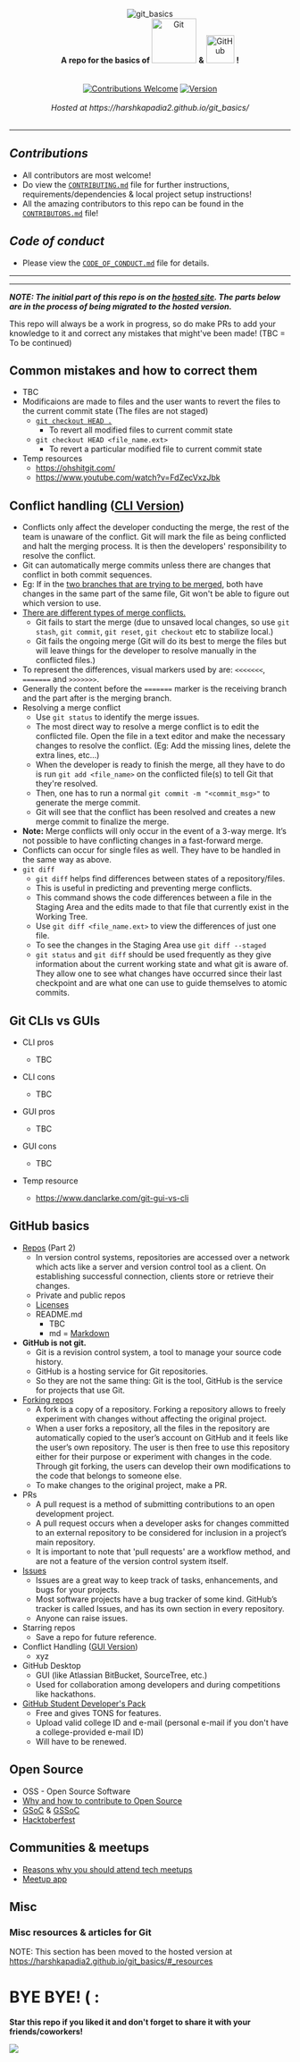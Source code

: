 <p align=center>
   <img src="https://github.com/HarshKapadia2/git_basics/blob/master/git_basics_logo.png" alt="git_basics">
   <br>
   <b>A repo for the basics of</b>
   <img src="https://git-scm.com/images/logos/downloads/Git-Logo-2Color.png" alt="Git" width=80>
   <b>&</b>
   <img src="http://pngimg.com/uploads/github/github_PNG20.png" alt="GitHub" width=50>
   <b>!</b>
   <br>
   <br>
   <br>
   <a href="https://github.com/HarshKapadia2/git_basics/blob/master/CONTRIBUTING.md"><img alt="Contributions Welcome" src="https://img.shields.io/badge/contributions-welcome-brightgreen?style=flat"></a>
   <a href="#"><img alt="Version" src="https://img.shields.io/badge/version-2-brightgreen?style=flat"></a>
   <br>
   <br>
   <i>Hosted at https://harshkapadia2.github.io/git_basics/</i>
   <br>
   <br>
</p>

---

## ***Contributions***

- All contributors are most welcome!
- Do view the [`CONTRIBUTING.md`](https://github.com/HarshKapadia2/git_basics/blob/master/CONTRIBUTING.md) file for further instructions, requirements/dependencies & local project setup instructions!
- All the amazing contributors to this repo can be found in the [`CONTRIBUTORS.md`](https://github.com/HarshKapadia2/git_basics/blob/master/CONTRIBUTORS.md) file!

## ***Code of conduct***

- Please view the [`CODE_OF_CONDUCT.md`](https://github.com/HarshKapadia2/git_basics/blob/master/CODE_OF_CONDUCT.md) file for details.

---
---

***NOTE: The initial part of this repo is on the [hosted site](https://harshkapadia2.github.io/git_basics/). The parts below are in the process of being migrated to the hosted version.***

This repo will always be a work in progress, so do make PRs to add your knowledge to it and correct any mistakes that might've been made!
(TBC = To be continued)

## Common mistakes and how to correct them

- TBC
- Modificaions are made to files and the user wants to revert the files to the current commit state (The files are not staged)
   - [`git checkout HEAD .`](https://www.atlassian.com/git/tutorials/resetting-checking-out-and-reverting) 
      - To revert all modified files to current commit state
   - `git checkout HEAD <file_name.ext>`
      - To revert a particular modified file to current commit state
- Temp resources
   - https://ohshitgit.com/
   - https://www.youtube.com/watch?v=FdZecVxzJbk

## Conflict handling ([CLI Version](https://www.git-tower.com/learn/git/ebook/en/command-line/advanced-topics/merge-conflicts))

- Conflicts only affect the developer conducting the merge, the rest of the team is unaware of the conflict. Git will mark the file as being conflicted and halt the merging process. It is then the developers' responsibility to resolve the conflict.
- Git can automatically merge commits unless there are changes that conflict in both commit sequences.
- Eg: If in the [two branches that are trying to be merged](https://www.atlassian.com/git/tutorials/using-branches/git-merge), both have changes in the same part of the same file, Git won't be able to figure out which version to use.
- [There are different types of merge conflicts.](https://www.atlassian.com/git/tutorials/using-branches/merge-conflicts)
   - Git fails to start the merge (due to unsaved local changes, so use `git stash`, `git commit`, `git reset`, `git checkout` etc to stabilize local.)
   - Git fails the ongoing merge (Git will do its best to merge the files but will leave things for the developer to resolve manually in the conflicted files.)
- To represent the differences, visual markers used by are: `<<<<<<<`, `=======` and `>>>>>>>`.
- Generally the content before the `=======` marker is the receiving branch and the part after is the merging branch.
- Resolving a merge conflict
   - Use `git status` to identify the merge issues.
   - The most direct way to resolve a merge conflict is to edit the conflicted file. Open the file in a text editor and make the necessary changes to resolve the conflict. (Eg: Add the missing lines, delete the extra lines, etc...)
   - When the developer is ready to finish the merge, all they have to do is run `git add <file_name>` on the conflicted file(s) to tell Git that they're resolved. 
   - Then, one has to run a normal `git commit -m "<commit_msg>"` to generate the merge commit.
   - Git will see that the conflict has been resolved and creates a new merge commit to finalize the merge.
- **Note:** Merge conflicts will only occur in the event of a 3-way merge. It’s not possible to have conflicting changes in a fast-forward merge. 
- Conflicts can occur for single files as well. They have to be handled in the same way as above.
- `git diff`
   - `git diff` helps find differences between states of a repository/files.
   - This is useful in predicting and preventing merge conflicts.
   - This command shows the code differences between a file in the Staging Area and the edits made to that file that currently exist in the Working Tree.
   - Use `git diff <file_name.ext>` to view the differences of just one file.
   - To see the changes in the Staging Area use `git diff --staged`
   - `git status` and `git diff` should be used frequently as they give information about the current working state and what git is aware of. They allow one to see what changes have occurred since their last checkpoint and are what one can use to guide themselves to atomic commits.

## Git CLIs vs GUIs

- CLI pros
   - TBC
- CLI cons
   - TBC

- GUI pros
   - TBC
- GUI cons
   - TBC

- Temp resource
   - https://www.danclarke.com/git-gui-vs-cli

## GitHub basics

- [Repos](https://www.sbf5.com/~cduan/technical/git/git-1.shtml) (Part 2)
   - In version control systems, repositories are accessed over a network which acts like a server and version control tool as a   client. On establishing successful connection, clients store or retrieve their changes.
   - Private and public repos
   - [Licenses](https://choosealicense.com/)
   - README.md
      - TBC
      - md = [Markdown](https://www.youtube.com/watch?v=HUBNt18RFbo)
- **GitHub is not git.**
   - Git is a revision control system, a tool to manage your source code history.
   - GitHub is a hosting service for Git repositories.
   - So they are not the same thing: Git is the tool, GitHub is the service for projects that use Git.
- [Forking repos](https://www.toolsqa.com/git/git-fork/)
   - A fork is a copy of a repository. Forking a repository allows to freely experiment with changes without affecting the original project.
   - When a user forks a repository, all the files in the repository are automatically copied to the user’s account on GitHub and it feels like the user’s own repository. The user is then free to use this repository either for their purpose or experiment with changes in the code. Through git forking, the users can develop their own modifications to the code that belongs to someone else.
   - To make changes to the original project, make a PR.
- PRs
   - A pull request is a method of submitting contributions to an open development project.
   - A pull request occurs when a developer asks for changes committed to an external repository to be considered for inclusion in a project’s main repository.
   - It is important to note that 'pull requests' are a workflow method, and are not a feature of the version control system itself.
- [Issues](https://guides.github.com/features/issues/)
   - Issues are a great way to keep track of tasks, enhancements, and bugs for your projects.
   - Most software projects have a bug tracker of some kind. GitHub’s tracker is called Issues, and has its own section in every repository.
   - Anyone can raise issues.
- Starring repos
   - Save a repo for future reference.
- Conflict Handling ([GUI Version](https://www.git-tower.com/learn/git/ebook/en/desktop-gui/advanced-topics/merge-conflicts))
   - xyz
- GitHub Desktop
   - GUI (like Atlassian BitBucket, SourceTree, etc.)
   - Used for collaboration among developers and during competitions like hackathons.
- [GitHub Student Developer's Pack](https://education.github.com/pack)
   - Free and gives TONS for features.
   - Upload valid college ID and e-mail (personal e-mail if you don't have a college-provided e-mail ID)
   - Will have to be renewed.

## Open Source

- OSS - Open Source Software
- [Why and how to contribute to Open Source](https://rubygarage.org/blog/how-contribute-to-open-source-projects)
- [GSoC](https://summerofcode.withgoogle.com/) & [GSSoC](https://www.gssoc.tech/)
- [Hacktoberfest](https://hacktoberfest.digitalocean.com/)

## Communities & meetups

- [Reasons why you should attend tech meetups](https://interpropeople.com/7-reasons-go-tech-meetups/)
- [Meetup app](https://www.meetup.com/apps/)

## Misc

### Misc resources & articles for Git

NOTE: This section has been moved to the hosted version at https://harshkapadia2.github.io/git_basics/#_resources 

# BYE BYE! ( : 

**Star this repo if you liked it and don't forget to share it with your friends/coworkers!**

![](https://miro.medium.com/max/1238/1*_UUaozFPd2qHfCFjlhIgGA.png)
